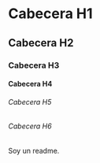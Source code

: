 # Cabecera H1
## Cabecera H2
### Cabecera H3
#### Cabecera H4
###### Cabecera H5
###### Cabecera H6
Soy un readme.